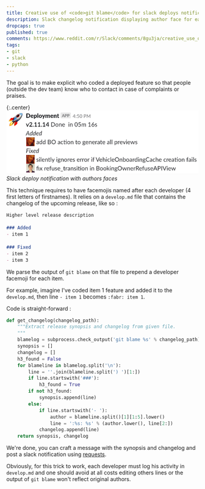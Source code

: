 ```yaml
---
title: Creative use of <code>git blame</code> for slack deploys notifications
description: Slack changelog notification displaying author face for each item in the changelog
dropcaps: true
published: true
comments: https://www.reddit.com/r/Slack/comments/8gu3ja/creative_use_of_git_blame_for_slack_deploys/
tags:
- git
- slack
- python
---
```


The goal is to make explicit who coded a deployed feature so that people (outside the dev team) know who to contact in case of complaints or praises.

{:.center}
![slack notification with developers facemojis](/public/img/posts/slack_deploy_notif.png)  
*Slack deploy notification with authors faces*

This technique requires to have facemojis named after each developer (4 first letters of firstnames).
It relies on a `develop.md` file that contains the changelog of the upcoming release, like so :

~~~~markdown
Higher level release description 

### Added 
- item 1 

### Fixed
- item 2
- item 3
~~~~

We parse the output of `git blame` on that file to prepend a developer facemoji for each item.  

For example, imagine I've coded item 1 feature and added it to the `develop.md`, then line `- item 1` becomes `:fabr: item 1`.  
 
Code is straight-forward :

~~~~python
def get_changelog(changelog_path):
    """Extract release synopsis and changelog from given file.
    """
    blamelog = subprocess.check_output('git blame %s' % changelog_path)
    synopsis = []
    changelog = []
    h3_found = False
    for blameline in blamelog.split('\n'):
        line = ''.join(blameline.split(') ')[1:])
        if line.startswith('###'):
            h3_found = True
        if not h3_found:
            synopsis.append(line)
        else:
            if line.startswith('- '):
                author = blameline.split()[1][1:5].lower()
                line = ':%s: %s' % (author.lower(), line[2:])
            changelog.append(line)
    return synopsis, changelog
~~~~

We're done, you can craft a message with the synopsis and changelog and post a slack notification using 
[requests](http://docs.python-requests.org/en/master/).

Obviously, for this trick to work, each developer must log his activity in `develop.md` and one should avoid at all costs editing others lines or the output of `git blame` won't reflect original authors.
